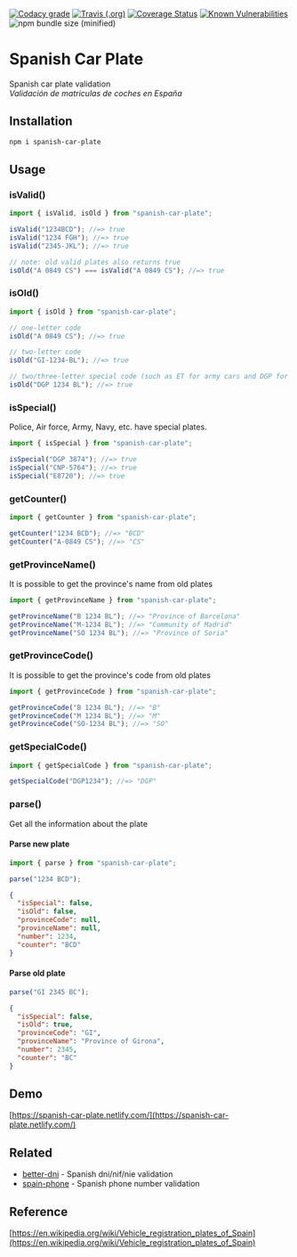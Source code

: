 [![Codacy grade](https://img.shields.io/codacy/grade/83d00fabfa424b0dbba64735f64ff74c.svg?style=flat-square)](https://app.codacy.com/app/nahuel.scotti/spanish-car-plate)
[![Travis (.org)](https://img.shields.io/travis/singuerinc/spanish-car-plate.svg?style=flat-square)](https://travis-ci.org/singuerinc/spanish-car-plate)
[![Coverage Status](https://coveralls.io/repos/github/singuerinc/spanish-car-plate/badge.svg?branch=master)](https://coveralls.io/github/singuerinc/spanish-car-plate?branch=master)
[![Known Vulnerabilities](https://snyk.io/test/github/singuerinc/spanish-car-plate/badge.svg?style=flat-square)](https://snyk.io/test/github/singuerinc/spanish-car-plate)
![npm bundle size (minified)](https://img.shields.io/bundlephobia/min/spanish-car-plate.svg?style=flat-square)

# Spanish Car Plate

Spanish car plate validation<br/>
_Validación de matriculas de coches en España_

## Installation

```bash
npm i spanish-car-plate
```

## Usage

### isValid()

```js
import { isValid, isOld } from "spanish-car-plate";

isValid("1234BCD"); //=> true
isValid("1234 FGH"); //=> true
isValid("2345-JKL"); //=> true

// note: old valid plates also returns true
isOld("A 0849 CS") === isValid("A 0849 CS"); //=> true
```

### isOld()

```js
import { isOld } from "spanish-car-plate";

// one-letter code
isOld("A 0849 CS"); //=> true

// two-letter code
isOld("GI-1234-BL"); //=> true

// two/three-letter special code (such as ET for army cars and DGP for police cars)
isOld("DGP 1234 BL"); //=> true
```

### isSpecial()

Police, Air force, Army, Navy, etc. have special plates.

```js
import { isSpecial } from "spanish-car-plate";

isSpecial("DGP 3874"); //=> true
isSpecial("CNP-5764"); //=> true
isSpecial("E8720"); //=> true
```

### getCounter()

```js
import { getCounter } from "spanish-car-plate";

getCounter("1234 BCD"); //=> "BCD"
getCounter("A-0849 CS"); //=> "CS"
```

### getProvinceName()

It is possible to get the province's name from old plates

```js
import { getProvinceName } from "spanish-car-plate";

getProvinceName("B 1234 BL"); //=> "Province of Barcelona"
getProvinceName("M-1234 BL"); //=> "Community of Madrid"
getProvinceName("SO 1234 BL"); //=> "Province of Soria"
```

### getProvinceCode()

It is possible to get the province's code from old plates

```js
import { getProvinceCode } from "spanish-car-plate";

getProvinceCode("B 1234 BL"); //=> "B"
getProvinceCode("M 1234 BL"); //=> "M"
getProvinceCode("SO-1234 BL"); //=> "SO"
```

### getSpecialCode()

```js
import { getSpecialCode } from "spanish-car-plate";

getSpecialCode("DGP1234"); //=> "DGP"
```

### parse()

Get all the information about the plate

#### Parse new plate

```js
import { parse } from "spanish-car-plate";

parse("1234 BCD");
```

```json
{
  "isSpecial": false,
  "isOld": false,
  "provinceCode": null,
  "provinceName": null,
  "number": 1234,
  "counter": "BCD"
}
```

#### Parse old plate

```js
parse("GI 2345 BC");
```

```json
{
  "isSpecial": false,
  "isOld": true,
  "provinceCode": "GI",
  "provinceName": "Province of Girona",
  "number": 2345,
  "counter": "BC"
}
```

## Demo

[https://spanish-car-plate.netlify.com/](https://spanish-car-plate.netlify.com/)

## Related

- [better-dni](https://github.com/singuerinc/better-dni) - Spanish dni/nif/nie validation
- [spain-phone](https://github.com/singuerinc/spain-phone) - Spanish phone number validation

## Reference

[https://en.wikipedia.org/wiki/Vehicle_registration_plates_of_Spain](https://en.wikipedia.org/wiki/Vehicle_registration_plates_of_Spain)
